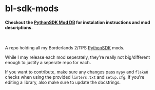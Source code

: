 # bl-sdk-mods

#### Checkout the [PythonSDK Mod DB](https://bl-sdk.github.io/) for instalation instructions and mod descriptions.

&nbsp;

A repo holding all my Borderlands 2/TPS [PythonSDK](https://github.com/bl-sdk/PythonSDK) mods.

While I may release each mod seperately, they're really not big/different enough to justify a seperate repo for each.

If you want to contribute, make sure any changes pass `mypy` and `flake8` checks when using the provided `linters.txt` and `setup.cfg`.
If you're editing a library, also make sure to update the docstrings.

